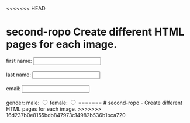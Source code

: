 <<<<<<< HEAD
# second-ropo   Create different HTML pages for each image.
<form action="action_page.php"></form>
<label for="fname">first name:</label>
<input type="text" id="fname" name="fname"><br><br>
<label for="fname">last name:</label>
<input type="text" id="lname" name="lname"><br><br>
<label for="email">email:</label>
<input type="text" id="email" name="email"><br><br>
<form action="/submit-gender" method="post"> 
    <label for="submit-gender">gender:</label>
<label for="male">male:</label>
<input type="radio" id="male" name="submit-gender" value="male">
<label for="female">female:</label>
<input type="radio" id="female" name="submit-gender" value="female">
=======
# second-ropo
- Create different HTML pages for each image.
>>>>>>> 16d237b0e8155bdb847973c14982b536b1bca720
